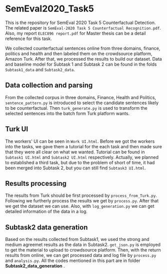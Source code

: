 # SemEval2020_Task5
This is the repository for SemEval 2020 Task 5 Counterfactual Detection. The related paper is `SemEval-2020 Task 5 Counterfactual Recognition.pdf`. Also, my report `ELEC896 report.pdf` for Master thesis can be a detail reference for this task. 

We collected counterfactual sentences online from three domains, finance, politics and health and then labeled them on the crowdsource platform, Amazon Turk. After that, we processed the results to build our dataset. Data and baseline model for Subtask 1 and Subtask 2 can be found in the folds `Subtask1_data` and `Subtask2_data`. 
## Data collection and parsing ##
From the collected corpus in three domains, Finance, Health and Politics, `sentence_pattern.py` is introduced to select the candidate sentences likely to be counterfactual. Then `turk_generate.py` is used to transform the selected sentences into the batch form Turk platform wants.
## Turk UI ##
The workers' UI can be seen in `Work UI.html`. Before we got the workers into the tasks, we gave them a tutorial for the each task and then made sure that they were all clear on what we wanted. Tutorial can be found in `Subtask1 UI.html` and `Subtask2 UI.html` respectively. Actually, we planned to established a third task, but due to the problem of short of time, it had been merged into Subtask 2, but you can still find `Subtask3 UI.html`. 
## Results processing ##
The results from Turk should be first processed by `process_from_Turk.py`. Following we furtherly process the results we get by `process.py`. After that we get the dataset we can use. Also, with `log_generation.py` we can get detailed information of the data in a log.
## Subtask2 data generation ##
Based on the results collected from Subtask1, we used the strong and medium agreemet results as the data in Subtask2. `get_json.py` is employed  to get the material to upload to crowdsource platform. Then, with the return results from online, we can get processed data and log file by `process.py` and `analysis.py`. All the codes mentioned in this part are in folder **Subtask2_data_generation** .
